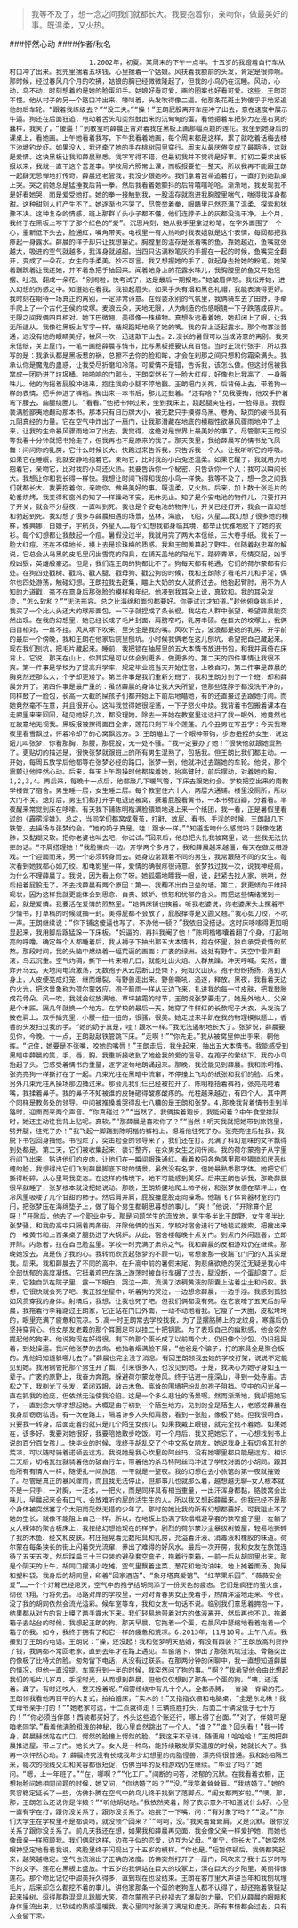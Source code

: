 > 我等不及了，想一念之间我们就都长大。我要抱着你，亲吻你，做最美好的事。既温柔，又火热。

###怦然心动
####作者/秋名

						1.2002年，初夏。某周末的下午一点半。十五岁的我蹬着自行车从村口冲了出来。我兜里揣着五块钱，心里揣着一个姑娘。风扶着我额前的头发，肯定是很帅啊。那时候，经过春风几个月的吹拂，姑娘的胸已经微微隆起了，但我的小鸟仍在沉睡。风动，心动，鸟不动，时刻想着的是她的脸蛋和手。姑娘好看可爱，画的图案也好看可爱。这些，王朗可不懂。他从村子的另一个路口冲出来，嚎叫着，头发吹得像二逼。他那条花斑土狗傻乎乎地紧追他的后车轮。“跟着我练级去？”“没工夫。”“操！”王朗屁股离开车座冲了出去，意在速度中展示牛逼。狗还在后面狂追，甩动着舌头和突然鼓出来的沉甸甸的蛋。看他摁着车把努力左摇右晃的蠢样，我笑了，“傻逼！”到教室时薛晨正背对着我在黑板上画那幅点题的莲花。我坐到她身后的课桌上，看她画。上午她看着我写，下午我看着她画，每个周末都是这样，累了就吃着话梅去楼下池塘钓龙虾。如果没人，我还牵了她的手在桃树园里穿行。周末从最厌倦变成了最期待，这就是爱情。这块黑板让我和薛晨熟悉。我字写得不错，但最初我并不觉得是好事。打初二要求出板报以来，我就一直干这个苦差事。学校周六照常上课，而板报要忙一整天，所以我再不能跟王朗一起肆无忌惮地打传奇。薛晨还老管我，我没少跟她吵。我们拿着笤帚追着打，一直打到她趴桌上哭。哭之前她总是猛捶我后背一拳。然后我看着她颤抖的后背嘻嘻哈哈。渐渐地，我发现我不是好看她哭，而是爱受她打。她的拳一接触到我，一股温存就跑进我胸膛里喘气，喘得我浑身都甜。这种甜别人打产生不了。她逐渐也不哭了，尽管举着拳，眼睛里已然充满了温柔、探索和犹豫不决。这种复杂的情感，班上那群丫头小子都不懂，他们连脖子上的灰都没洗干净。上个月，我终于在黑板上写下了那个红色的“爱”。沉思片刻，她从我手里拿过粉笔，在字外面围了一个心，重新低下头去，脸通红，嘴角带笑。电视里一有人热吻时我表姐就是这个表情，每回都把我瘆起一身露水。薛晨的样子却只让我想靠近。胸膛里的温存是张着嘴的鱼，靠她越近，鱼嘴就张越大，吸进的空气就越多，我浑身就越甜。当四只沾满粉笔灰的手握在一起的时候，鱼嘴完全翻开，变成了一朵花。女生的手柔美，妙不可言。我又想握她的手了，就起身去抢她的粉笔。她笑着蹦跳着让我还她，并不着急把手抽回来。闻着她身上的花露水味儿，我胸膛里的鱼又开始摇摆、吐泡、翻成一朵花。“别闹啦，快考试了，这是最后一期报啦。”她皱眉佯怒。我松开她，进入幻想的伤感之中。知道她在看我，我锁起眉头。如果手头有烟和黑色礼帽，我能表演得更好。我时刻在期待一场真正的离别，一定非常诗意。在假装永别的气氛里，我俩骑车去了田野，手牵手爬上了一个古代王侯的坟塚。麦浪云朵，天地无限，人为制造的伤感眼镜一下子跌落成碎片。无限之间我俩四目相对。她下巴微翘，美得像一株植物。真想永远看着她，她却闭上了眼，让我无所适从。我像往黑板上写字一样，循规蹈矩地亲了她的嘴。我的背上泛起露水。那个吻寡淡普通，远没有她的眼睛美好，被风一吹，迅速散下山去。2.漫长的暑假可以当成诗意的离别。我买来信纸，关上屋门，一笔一画给薛晨写情书，比写黑板报要认真百倍。当时正流行张宇，所以我写的是：我承认都是黑板惹的祸，总擦不去你的脸和眸，才会在刹那之间只想和你霜染满头。我承认你是魔鬼的蛊惑，让我受尽折磨和冷落。可爱情不是错，告诉我，该怎么做。但这封信被我窝成一团扔进了垃圾桶。啪啪响的门那头，王朗突然长了一脸大红痘，好像也比我高了，一身腥味儿。他的狗摇着屁股冲进来，抱住我的小腿不停地戳。王朗把门关死，后背倚上去，带着狗一样的表情，把手伸进了裤裆。掏出来一本书后，那儿还鼓着。“还有啥？”见我要掏，他双手护着弯下腰去，曲腿绕圈儿。“看看。”他把书伸过来，坐到我床上，跷起腿夹住裆，一脸得意。我假装满脸鄙夷地翻动那本书。那本只有日历牌大小，被无数只手摸得乌黑、卷角、缺页的破书具有九阴真经的力量。它在空气中炸出了一扇门，让我那潜藏在地底的模糊性欲暴风骤雨地冲了上来，让我的生命暴风骤雨地冲了出去。我觉得，这绝对是世界上最美妙的事了。尽管那天王朗没等我看十分钟就把书抢走了，但我再也不是原来的我了。那天夜里，我给薛晨写的情书龙飞凤舞：问问你的乳房，它什么时候长大。快跑过来告诉我，只告诉我一个人。让我听听它的呼吸。如果它在睡眠，我就安静地抱着它，亲吻它，比对我的小白兔还温柔。如果它醒了，我就用力地抱着它，亲吻它，比对我的小鸟还火热。我要告诉你一个秘密，只告诉你一个人：我可以瞬间长大。我想让你和我长得一样快。我想让时间飞得和我的小鸟一样快。我等不及了，想一念之间我们就都长大。我要抱着你，亲吻你，做最美好的事。既温柔，又火热。后来，加上数十张毛片的轮番烘烤，我变得和窗外的知了一样躁动不安，无休无止。知了是个安电池的物件儿，只要打开了开关，就会不分昼夜，一直叫到死。我也是个安电池的物件儿，开关已经打开，我会一直幻想和勃起到死。我幻想了很多与薛晨相遇的场景，丛林，海底，飞船，火星……我幻想了很多她的模样，雅典娜，白娘子，宇航员，外星人……每个幻想我都身临其境，都举止优雅地脱下了她的衣衫。每个幻想都让我鼓起一个痘。暑假没过半，我就用完了两大本信纸，三大卷手纸。我长了一脸大红痘，还在不停地长，摸上去是珍珠梅的质感。我和王朗羡慕起了野牛。伴随着赵忠祥的解说，它总会从乌黑的皮毛里闪出雪亮的阳具，在铺天盖地的阳光下，踏碎青草，尽情交配，凶手般凶狠，英雄般豪迈。但是，我们连王朗的狗都比不了。狗每天都有艳遇，它们的荷尔蒙都有归处。在狗四处戳树、戳鸡、戳人腿、戳母狗、戳公狗的时候，我和王朗除了看毛片儿和手淫，偶尔也四处游荡，触碰幻想。王朗拉我去赶集，瞄上大奶的女人就挤过去。他抬起臂肘，用不为人知的力道戳，毫不在意身后那张脸的模样和年纪。他凑到我耳朵上说，真软和。我的耳朵发烫，“怎么软和？”“无法形容。总之比海绵和面包都要好。你要试过才知道。”趁他俯身挑毛片，我买了一个比人头还大的球形面包，一下子就捏成了条长棍。我站在人群中张望，希望薛晨能突然出现。在我的幻想里，她已经长成了毛片封面，肩膀窄巧，乳房丰硕。在巨大的坟塚上，我俩四目相对，一丝不挂。风从塚下吹来，里头全是我的嘴。风吹下去，波浪都是她的乳房。开学前的最后一个傍晚，我和王朗在他家后院里刨坑。小时候我俩老在这儿刨坑，希望把自己藏起来。现在我们刨坑，把毛片藏起来。睡前，我把锁在抽屉里的五大本情书放进书包，和我并肩倚在床背上。它说，那天在山上，你其实是可以体会到更多，做更多的。第二天的四件事情让我很不爽。第一件事是学校为了提高升学率，规定毕业班当天开始住宿，上晚自习。第二件事是薛晨的胸竟然还那么大，个子却更矮了。第三件事是我们重新分班了，我和王朗分到了一个班，却和薛晨分开了。第四件事是最严重的：虽然薛晨的身体让我大失所望，但那些连脖子都没洗干净的，同样鼓了一脸包，长高一大截的屎孩子们都开始上下前后地瞄她，有的还直接过去跟她打闹。而她竟然毫不在意，并且很开心。这叫我觉得她很淫荡，一下子怒火中烧。我背着书包搬着课本在走廊里来来回回，碰见她好几次，都没理她。除去一开始在教室里远远扫了我一眼外，她竟然也在故意地无视我。黑板报被擦得面目全非，莲花只剩下半个莲蓬。几个丑男在写丑字：今天我寒夜里看雪飘过，怀着冷却了的心窝飘远方。3.王朗瞄上了一个眼神带钩，步态扭捏的女生，说这妞儿叫张梦，你看那胸，那腰，那屁股，无一处不骚。“我一定要办了她！”很快他就跟她混熟了。更贴切的描述是，很快张梦就跟班上的所有男生混熟了，包括我。但王朗比我们都主动。一开始，每周五放学后他都等在张梦必经的路口，张梦一到，他就冲过去踹她的车轮。他说，那个震颤让他怦然心动。后来，每天上午跑操时他都挨着她，抬高臂肘，前后摆动，对着她的胸，1,2,3,4。再后来，每晚十一点后，他都敲几下暖气管，下床去跟她约会。学校把空出来的南教学楼做了宿舍。男生睡一层，女生睡二层。每个教室住六十人，两层大通铺。楼里没厕所，所以大门不关。熄灯后，男生们都打开手电退进被窝，撅着屁股看黄书，一本书劈四瓣，分着看。半夜醒来常觉到床在哆嗦。有天我下铺陈明楷满脸猥琐地递上来一个纸团，我一看，正是暑假里看过的《霹雳淫娃》。总之，当同学们都窝成蚕茧，打鼾、放屁、看书、手淫的时候，王朗敲几下铁管，去操场与张梦约会。“她的奶子真是，哇！跟水一样。”“知道舌吻什么感觉吗？就像吃猪肺，又黏糊又软。把你老婆也叫去吧，你试试。”回来后，他总把头扎我被窝里，说一些我无法抗拒的话。“不屑搭理她！”我脸撇向一边。开学两个多月了，我和薛晨越来越僵，每天在做反相游戏。一个迎面而来，另一个必须转身而去。她身边常跟着不同的男生，我常跟随不同的女生。每次看到她我都心如刀绞。和电影里一样，爱情的确很疼很诗意。张梦找过我一次，说我神经病，为什么不理薛晨了。我说，因为看上你了呀。她狐媚地瞟我一眼，说，赶紧去找人家，哄哄，然后扭着屁股走了。不去找薛晨有两个原因：第一，我翻不出自己垒的墙。第二，我更倾向于维持现状，因为这样我就更能体会到思念、自责、嫉妒、愤怒和忧郁的含义。而把这些情绪搅到一起，就是爱情。我要活在爱情的煎熬里。“她俩床铺也挨着。听我老婆说，你老婆床头上摞着不少情书，打草稿的时候就抽一封。美得屁都不会放了，屁股撑得是又圆又翘。”我心如刀绞，不吭一声。王朗继续说：“你下铺这傻逼也写了。不办他一顿？”我依旧没搭话。这时床哆嗦得更加明显起来，我用脚后跟猛跺一下床板。“妈逼的，再抖我阉了他！”陈明楷嘟囔着翻了个身，打起响亮的呼噜。确定每个人都睡着后，我从褥子下抽出那五大本情书，抱在怀里，独自承受爱情的煎熬。那段时间，我的头脑中燃烧着一幅荒诞的画面：广袤的绿洲。远处有野牛。天空中雷声翻滚，乌云沉重。空气灼稠，撕下一片来嚼几口，就能吐出火焰。人群焦躁，冲天呼喊。突然，雷炸开乌云，天地间电流激荡，无数孢子从云层断口处倾下，宛如火山灰。孢子纷纷扬扬，落到人身上，人皮便亮成灯笼，继而爆裂，有野兽走出来。野兽嘶吼，追逐，释放。黑夜，我看着天边的火光，把这景象称为荷尔蒙效应。孢子箭雨一样从天边飞来，扎进我的每一寸皮肤，把我鼓胀成花骨朵。风一吹，我就会绽放满地。草坪披霜的时节，王朗说张梦要走了。她是外地人，父亲是个木匠，隔几年就换一个地方。在学校的最后一天，她穿了件鲜红的长款呢子大衣，头发洗了披在肩上，双手插兜里，小腰一扭一扭的，很骚，很美。她走过来半趴在我的物理模拟题上，香香的头发扫过我的手。“她的奶子真是，哇！跟水一样。”我无法遏制地长大了。张梦说，薛晨要见你，今晚。十一点，王朗敲敲铁管跳下床。“走啊！”“你先走。”我从被窝里伸出手来，朝他挥。“记住，她要是不张嘴，咬她的嘴唇！”王朗走后，我坐起来，抽出五大本情书。我能感受到黑暗中薛晨的笑，手，唇，胸。我重新接收到了她给我的爱的信号。在孢子的萦绕下，我的小鸟抬起了头。它感受着情书的重量，逐字逐句地朗诵起来。那晚，我没能见到薛晨。我和陈明楷、张亮亮狗一样撕打在了一起。几束光柱在黑暗中流窜，不停撞上飞动的纸张和我们的脸。后来，另外几束光柱从操场那边捅过来。那会儿我们仨已经被拉开了。陈明楷捂着裤裆，张亮亮咂着嘴，我揉着鼻子。我的鼻子不知被谁的皮锤砸得酸疼酸疼的。光柱越来越近，有四个人。其中两个同样是教务处的领导。中间被推搡着哭得乱七八糟的是王朗和张梦。4.那晚我背着情书走到半路时，迎面而来两个声音。“你真碰过？”“当然了。我俩挨着跑步，我能闲着？中午食堂排队时，她还主动往我背上贴呢。真软。”“那薛晨是喜欢你了？”“当然！明天我就把她带到旅馆里，劈开腿，往死了办！”我飞起一脚踹到陈明楷的裤裆上，摁着他往死了办。张亮亮往后扯我，我脱下书包回身抽他。书包烂了，突击检查的领导来了，我们还在打。充满了科幻意味的文字飘得到处都是。第二天，它们被收集起来，装订整齐，在众男女生之间传阅。我的荷尔蒙孢子从字里行间飞出来，钻进他们的皮肉，让他们在一瞬间眼珠通红。看着校园各角落里那些猥琐和厌恶纠缠的脸，我想得出它们飞到薛晨脚底下时的情景。虽然没有名字，但她最熟悉那字体。她把它们撕得粉碎，从心里骂我变态。在这样的情境下，她不可能感到美好。后来王朗告诉我，那晚薛晨很早就睡了，张梦根本就没把她说动。那晚，王朗矫健地爬上柿子树，和张梦依偎在草坪上，在冷风里吸喽了几个甘甜的柿子。然后肩并肩，屁股撞屁股走向操场。他踹飞了体育器材室的门闩，把张梦压在海绵垫子上，做了每个男生都朝思暮想的事儿。“爽！”他说，“开除算个屁呀！”开除后，他去了一个职业中专。那是问题学生的流放地，男生多半比王朗野，女生多半比张梦骚，和我的高中只隔着两条街。开除他俩的当天，学校对宿舍进行了地毯式搜索，把搜出来的一堆黄书和上百条桌子腿扔进了大锅炉。从此，宿舍楼每晚十点关门。到点门外闲逛者，立即开除。内急者，拉在自己脸盆里。学校一时充满了肃杀之气。我和薛晨的反相游戏仍在继续。那晚她没去，真是伤了我的心。我转而欣赏起张梦的不顾一切，常想象那一夜踹飞门闩的人其实是我。后来，我和薛晨去了不同的高中。在升高中前的暑假末尾，狗悲痛欲绝的哭泣无疑是我心中全部忧郁的高度凝炼。它挺着鸡巴在路上游荡时被自行车碾了过去，腿没断，一个蛋却瘪了。后来，它独自趴在院子里，露一下眼白，哭泣一声。流满了浓稠黄液的阴囊上沾着尘土和蚂蚁。我想，它很快就会死了吧。我正独坐屋中，听着狗的哭泣，一边想念薛晨，一边手淫。我感到孤独如风贯穿我的身体。射精后，我想，让我也死了吧。但我们俩都没有死。在它哀嚎了五天后的早晨，我拖着行李箱路过王朗家，它正站在门口外面，一动不动地看我。它瘦了一大圈，皮松垮垮的，眼里充满了疲惫和荒凉。5.高一时王朗常去学校找我，为了显摆胳膊上的龙纹身，寒露后仍坚持穿背心。他女朋友老戴的那个耳圈足可以挂二十把钥匙。为了表现自己的幽默感，他会突然提起他的狗来。他说狗现在好得很，剩下的那个蛋长成了以前两个大，仍旧像个沙包，仍旧摇晃着，到处操逼。我问他张梦的去向，他抽着烟满脸不屑，“他爸是个骗子，打的家具全是聚合板的。鬼他妈知道躲哪儿去了。”薛晨也完全没了消息。有回王朗领我去她的学校打架，说说不定能见到她。我用钢管把那个男生开了瓢，引来很多人，也没见到她。于是，我决心为她守身如玉一辈子。广袤的原野上，我奋力奔跑，躲避荷尔蒙龙卷风。终于钻进一座深山，寻到一处寺庙。古松之下，我剃光了头发，紧闭双眼，敲击木鱼。高耸的围墙把纷乱的孢子阻挡。空中的闪光虽一直在抓我的脸庞，但依然无法使我沦陷。这是一个多么悲壮的场景啊。然而渐渐地，我却把她忘了，一直到念大学才想起她。大概是由于初到一个陌生地方，见到的全是陌生人，老感觉薛晨在我身后窃窃私语。有一次在路上，隔着许多人头和肩膀，看到一张脸，像极了她。但我很明白，只要我一转身，后面走着的就只是几个陌生女孩儿。如果我戴上眼镜，就完全找不着她。如果她在，该多好。我要对她很好，我要陪她散步吃饭。可一个月后，我又把她忘了，一心想找到书上说的百分百女孩儿。快毕业的时候，我终于胡乱交了个中文系女朋友。她说我身上有切格瓦拉的荒凉，可以随时骑着诺顿去远方。我说她是我心坎里的阿丝玛，没有她哪里都只能是远方。相识三天后，切格瓦拉就骑着他的破自行车，带着他的杀马特阿丝玛冲进了学校对面的小胡同。跟其他所有有情人一样，随便扎一间旅馆，一干就是一整夜。我的幻想在去小旅馆的第一夜就摧毁了。尽管是真正的暴风骤雨，而且我无法停止，但那事儿也就那么着，越想越无聊—女人根本就不是一只手，一对胸，一汪水，一把火，而是同样具有相当重量，一出汗浑身都黏，胳肢窝会出味儿，早晨起来会有口气，会放难听的屁的活生生的人。所以我又想起薛晨来。但我已经不是那个身体被突然塞了个太阳而茫然无措的少年了。那时的她比我的所有幻想都要好。可我阻止不了她的生长，就像不能阻止自己一样。所以，在地板上扔满了软塌塌避孕套的狭窄盒子里，在躺了女人裸体的聚合板床上，我拒绝幻想她现在的样子。剧烈的荷尔蒙沙尘暴拔树毁屋，轻易地撕碎了我的木鱼、经文和皮肤。村庄摇晃着无数阳具和乳房，充溢着汗液、消毒液和橡胶的味道。荷尔蒙在每条狭长的街上闪着荧光流窜，养出了难得的好风水。最后一次开房，我和女友在旅馆连待了五天五夜，然后踩扁三十三只装的避孕套空盒子，拖着行李箱，一前一后从胡同里出来。那是个阴天的上午，胡同口摆满小吃摊。空气里飘着韭菜、葱花和地沟油味，地上摊着面汤、狗屎和塑料袋。我身后的胡同里，印着“回家酒店”、“象牙塔真爱馆”、“红苹果乐园”、“薇薇安全爱”……一个个灯箱已经熄灭，空气中的孢子给胡同添了一份灰色的疲态。它们是疯狂的萤火虫，彻夜飞翔，行将死去。马路对岸的学校里，一对对青春男女正挽着手，热情洋溢地走来。今夜，没了我的胡同依然会流光溢彩。候车室等车，我和女友一句话不说。临别我们意思着拥抱一下，结果都从对方的背上摸了两手露水下来。我们轻易地带着对方的体液离开，然后再也不见。拖着箱子去站台的时候，我想起王朗的狗。那天早晨，它拖着一个蛋，在晨风中瑟缩地看着拖着一个箱子的我。如今，我终于拥有了和它一样的疲惫和荒凉。6.2013年，11月10号。上午八点。我接到了王朗的电话。王朗说：“操，还没起！我和张梦明天结婚，有没有西装？”王朗放高利贷挣了钱，我俩都不常回老家，直到去年才在路上遇见。车窗落下，伸出了那张坑坑洼洼、骨骼突出的像极了比特犬的脸。匆匆留下电话，从没有过联系。在那两分钟的闲聊中，我一直想知道薛晨的情况，但他一直没提。车窗升到一半的时候，我突然问了狗的事。“啊？”我希望他会由此想起我们的毛片儿岁月，手淫时光，从而想到薛晨，但他仅仅想到了那条一个蛋的狗。“噢，还活着。聋了，有时还咬人，整天拴着呢。”烟雾缭绕中有几十个人，全都赤膊，一脊梁一脊梁的花。王朗领我看他两百平的大复式，拍拍婚床，“实木的！”又指指衣橱和电脑桌，“全是东北楸！我丈母爷亲手打的！”“她老家可远，十二点就得走！三辆揽胜打头，后面二十辆没低于七十万的！”“你必须当伴郎！西装都买好了。外头这些追个账还行，哪上得了台面。”“对了，伴娘可是咱老同学。”看着他满脸粗浅的神秘，我心里自然跳出了一个人。“谁？”“谁？回头看！”我一转身，薛晨赫然站在门口。愕然的脸撞上愕然的脸。“我这床不忌讳，随便用！哈哈哈！”王朗把薛晨推进屋，带上了门。她长大了。女人是一种鸟，能持续散发厚实温度的时候，她就长大了。我再一次怦然心动。7.薛晨终究没有长成我年少幻想里的肉脂怪兽，漂亮得很普通。我和她相隔三米，每次的视线交汇和笑容都很短促，仿佛当年的反相游戏仍在继续。“毕业了吗？”她问。“嗯，上一年班了。”“在，哪啊？”“化工厂。”间断的问答，浓郁的沉默。在我看着衣橱，正想抬脸问她相同问题的时候，她又问，“你结婚了吗？”“没。”我笑着耸耸肩。“我结婚了。”她的笑容稳定延长了一些，仿佛扑腾在空气中的鸟儿终于找到了落脚点。“闺女都两岁啦。”“噢。那，那，王朗怎么还说你是伴娘？”“听他胡哒哒。”我依然笑着，除了表示意外不知道说什么好。心里一直有字在打，跟你没关系了，跟你没关系了。她抿了一下嘴，问：“有对象了吗？”“没。”“你们大学生在学校里不是都谈吗，就没领个回来？”“呵呵，没。”我笑着耸耸肩。又是沉默。跟你没关系了跟你没关系了。前几天我还在想，如果我和薛晨再见面，我会像父亲一样爱护她，而她也像母亲一样照顾我。我们俩就这样，边孩子似的恋爱，边互为父母。“崔宁，你长大了。”她突然眼神坚定地看着我说，笑脸里终于闪现出了十五岁的模样。“你也是。”短暂停顿后，我俩都笑起来，越笑越稳定。空气也流淌出了正确的浓度。仿佛突然打开了一扇门，风吹来了我十五岁时写下的文字。莲花在黑板上盛放。十五岁的我俩站在巨大的坟冢上，漂在巨大的夕阳里，美丽得像莲花。那个吻比记忆中甜美持久得多，直到现在也没结束。王朗在客厅里大声讲当年和我刨坑埋毛片，后来却怎么都挖不着的事儿，讲他家那条一个蛋的老狗连人都不认得了，却还拖着铁链站起来操树，逗得那群混混儿跺脚大笑。荷尔蒙孢子已经褪去了爆裂的力量，它们从薛晨的眼睛和身体里流出来，以软绒的质感温暖我。我心里同时胀满了满足和虚无。所有事情都会过去，只有人会留下来。			  		